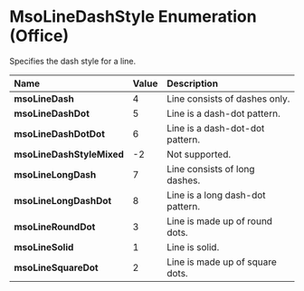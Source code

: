 
# MsoLineDashStyle Enumeration (Office)

Specifies the dash style for a line. 



|**Name**|**Value**|**Description**|
|:-----|:-----|:-----|
| **msoLineDash**|4|Line consists of dashes only.|
| **msoLineDashDot**|5|Line is a dash-dot pattern.|
| **msoLineDashDotDot**|6|Line is a dash-dot-dot pattern.|
| **msoLineDashStyleMixed**|-2|Not supported.|
| **msoLineLongDash**|7|Line consists of long dashes.|
| **msoLineLongDashDot**|8|Line is a long dash-dot pattern.|
| **msoLineRoundDot**|3|Line is made up of round dots.|
| **msoLineSolid**|1|Line is solid.|
| **msoLineSquareDot**|2|Line is made up of square dots.|
